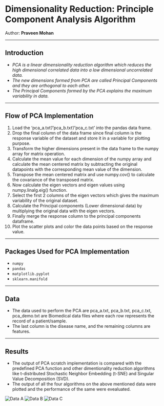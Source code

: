 
# Dimensionality Reduction: Principle Component Analysis Algorithm 

Author: **Praveen Mohan** 

---

## Introduction

* *PCA is a linear dimensionality reduction algorithm which reduces the high dimensional correlated data into a low dimensional uncorrelated data.*
* *The new dimensions formed from PCA are called Principal Components and they are orthogonal to each other.*
* *The Principal Components formed by the PCA explains the maximum variability in data.*

---

## Flow of PCA Implementation

1. Load the ‘pca_a.txt’/’pca_b.txt’/’pca_c.txt’ into the pandas data frame.
2. Drop the final column of the data frame since final column is the response variable of the dataset and store it in a variable for plotting purpose.
3. Transform the higher dimensions present in the data frame to the numpy array for matrix operation.
4. Calculate the mean value for each dimension of the numpy array and calculate the mean centered matrix by subtracting the original datapoints with the corresponding mean value of the dimension.
5. Transpose the mean centered matrix and use numpy.cov() to calculate the covariance of the transposed matrix.
6. Now calculate the eigen vectors and eigen values using numpy.linalg.eig() function.
7. Select the first 2 columns of the eigen vectors which gives the maximum variability of the original dataset.
8. Calculate the Principal components (Lower dimensional data) by multiplying the original data with the eigen vectors.
9. Finally merge the response column to the principal components dataframe.
10. Plot the scatter plots and color the data points based on the response value.

---

## Packages Used for PCA Implementation
* `numpy`
* `pandas`
* `matplotlib.pyplot`
* `sklearn.manifold`

---

## Data

* The data used to perform the PCA are pca_a.txt, pca_b.txt, pca_c.txt, pca_demo.txt are Biomedical data files where each row represents the record of a patient/sample.
* The last column is the disease name, and the remaining columns are features.

---

## Results

* The output of PCA scratch implementation is compared with the predefined PCA function and other dimentionality reduction algorithms like t-distributed Stochastic Neighbor Embedding (t-SNE) and Singular Value Decomposition (SVD).
* The output of all the four algorithms on the above mentioned data were plotted and the performance of the same were evealuated.

![Data A](Images/A.jpg)
![Data B](Images/B.jpg)
![Data C](Images/C.jpg)
